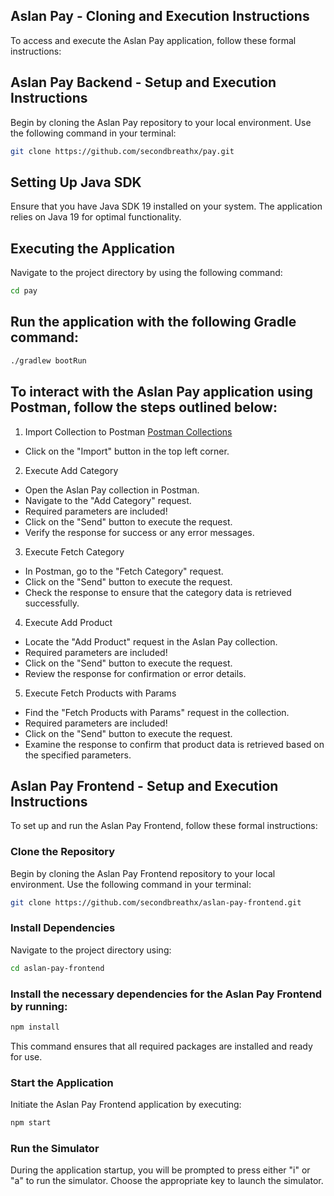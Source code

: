 

<!-- ABOUT THE PROJECT -->

## Aslan Pay - Cloning and Execution Instructions
To access and execute the Aslan Pay application, follow these formal instructions:


## Aslan Pay Backend - Setup and Execution Instructions
Begin by cloning the Aslan Pay repository to your local environment. Use the following command in your terminal:

  ```sh
  git clone https://github.com/secondbreathx/pay.git
  ```

##  Setting Up Java SDK
Ensure that you have Java SDK 19 installed on your system. The application relies on Java 19 for optimal functionality.

## Executing the Application
Navigate to the project directory by using the following command:

  ```sh
  cd pay
  ```

## Run the application with the following Gradle command:

  ```sh
./gradlew bootRun
  ```

## To interact with the Aslan Pay application using Postman, follow the steps outlined below:

1. Import Collection to Postman [Postman Collections](aslanpaycollection.postman_collection.json)

- Click on the "Import" button in the top left corner.

2. Execute Add Category
- Open the Aslan Pay collection in Postman.
- Navigate to the "Add Category" request.
- Required parameters are included!
- Click on the "Send" button to execute the request.
- Verify the response for success or any error messages.

3. Execute Fetch Category
- In Postman, go to the "Fetch Category" request.
- Click on the "Send" button to execute the request.
- Check the response to ensure that the category data is retrieved successfully.

4. Execute Add Product
- Locate the "Add Product" request in the Aslan Pay collection.
- Required parameters are included!
- Click on the "Send" button to execute the request.
- Review the response for confirmation or error details.

5. Execute Fetch Products with Params
- Find the "Fetch Products with Params" request in the collection.
- Required parameters are included!
- Click on the "Send" button to execute the request.
- Examine the response to confirm that product data is retrieved based on the specified parameters.


## Aslan Pay Frontend - Setup and Execution Instructions
To set up and run the Aslan Pay Frontend, follow these formal instructions:

### Clone the Repository
Begin by cloning the Aslan Pay Frontend repository to your local environment. Use the following command in your terminal:

  ```sh
git clone https://github.com/secondbreathx/aslan-pay-frontend.git
  ```

### Install Dependencies
Navigate to the project directory using:
  ```sh
cd aslan-pay-frontend
  ```

### Install the necessary dependencies for the Aslan Pay Frontend by running:

  ```sh
npm install
  ```

This command ensures that all required packages are installed and ready for use.

### Start the Application
Initiate the Aslan Pay Frontend application by executing:

  ```sh
npm start
  ```

### Run the Simulator
During the application startup, you will be prompted to press either "i" or "a" to run the simulator. Choose the appropriate key to launch the simulator.

